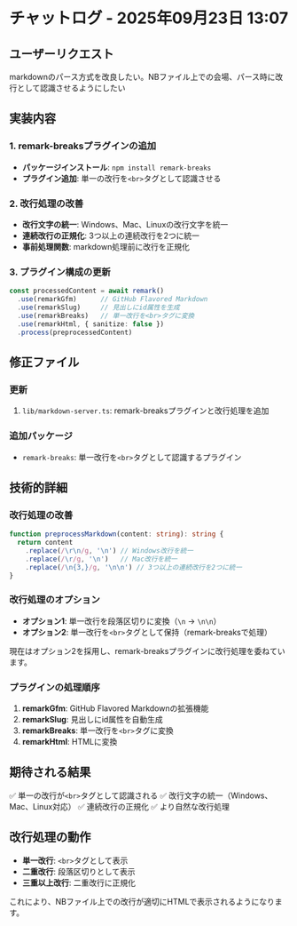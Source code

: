 # チャットログ - 2025年09月23日 13:07

## ユーザーリクエスト
markdownのパース方式を改良したい。NBファイル上での会場、パース時に改行として認識させるようにしたい

## 実装内容

### 1. remark-breaksプラグインの追加
- **パッケージインストール**: `npm install remark-breaks`
- **プラグイン追加**: 単一の改行を`<br>`タグとして認識させる

### 2. 改行処理の改善
- **改行文字の統一**: Windows、Mac、Linuxの改行文字を統一
- **連続改行の正規化**: 3つ以上の連続改行を2つに統一
- **事前処理関数**: markdown処理前に改行を正規化

### 3. プラグイン構成の更新
```typescript
const processedContent = await remark()
  .use(remarkGfm)      // GitHub Flavored Markdown
  .use(remarkSlug)     // 見出しにid属性を生成
  .use(remarkBreaks)   // 単一改行を<br>タグに変換
  .use(remarkHtml, { sanitize: false })
  .process(preprocessedContent)
```

## 修正ファイル

### 更新
1. `lib/markdown-server.ts`: remark-breaksプラグインと改行処理を追加

### 追加パッケージ
- `remark-breaks`: 単一改行を`<br>`タグとして認識するプラグイン

## 技術的詳細

### 改行処理の改善
```typescript
function preprocessMarkdown(content: string): string {
  return content
    .replace(/\r\n/g, '\n') // Windows改行を統一
    .replace(/\r/g, '\n')   // Mac改行を統一
    .replace(/\n{3,}/g, '\n\n') // 3つ以上の連続改行を2つに統一
}
```

### 改行処理のオプション
- **オプション1**: 単一改行を段落区切りに変換（`\n` → `\n\n`）
- **オプション2**: 単一改行を`<br>`タグとして保持（remark-breaksで処理）

現在はオプション2を採用し、remark-breaksプラグインに改行処理を委ねています。

### プラグインの処理順序
1. **remarkGfm**: GitHub Flavored Markdownの拡張機能
2. **remarkSlug**: 見出しにid属性を自動生成
3. **remarkBreaks**: 単一改行を`<br>`タグに変換
4. **remarkHtml**: HTMLに変換

## 期待される結果
✅ 単一の改行が`<br>`タグとして認識される
✅ 改行文字の統一（Windows、Mac、Linux対応）
✅ 連続改行の正規化
✅ より自然な改行処理

## 改行処理の動作
- **単一改行**: `<br>`タグとして表示
- **二重改行**: 段落区切りとして表示
- **三重以上改行**: 二重改行に正規化

これにより、NBファイル上での改行が適切にHTMLで表示されるようになります。
